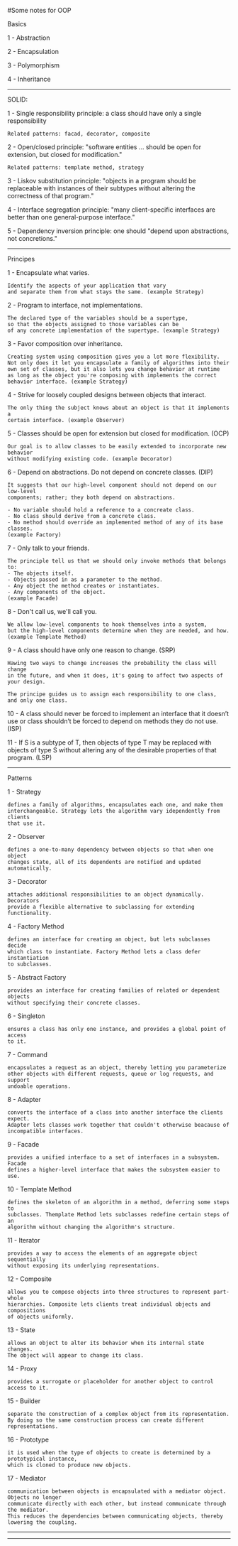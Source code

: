 #Some notes for OOP

Basics

1 - Abstraction

2 - Encapsulation

3 - Polymorphism

4 - Inheritance

******************************************************************

SOLID:

1 - Single responsibility principle:
    a class should have only a single responsibility
    
    Related patterns: facad, decorator, composite

2 - Open/closed principle:
    "software entities … should be open for extension, but closed for modification."
    
    Related patterns: template method, strategy

3 - Liskov substitution principle:
    "objects in a program should be replaceable with instances of their subtypes without altering the correctness of that       program."

4 - Interface segregation principle:
    "many client-specific interfaces are better than one general-purpose interface."

5 - Dependency inversion principle:
    one should "depend upon abstractions, not concretions."


******************************************************************

Principes

1 - Encapsulate what varies.

    Identify the aspects of your application that vary 
    and separate them from what stays the same. (example Strategy)

2 - Program to interface, not implementations.

    The declared type of the variables should be a supertype, 
    so that the objects assigned to those variables can be 
    of any concrete implementation of the supertype. (example Strategy)
    
3 - Favor composition over inheritance.

    Creating system using composition gives you a lot more flexibility.
    Not only does it let you encapsulate a family of algorithms into their
    own set of classes, but it also lets you change behavior at runtime
    as long as the object you're composing with implements the correct 
    behavior interface. (example Strategy)

4 - Strive for loosely coupled designs between objects that interact.

    The only thing the subject knows about an object is that it implements a 
    certain interface. (example Observer)

5 - Classes should be open for extension but closed for modification. (OCP)

    Our goal is to allow classes to be easily extended to incorporate new behavior 
    without modifying existing code. (example Decorator)

6 - Depend on abstractions. Do not depend on concrete classes. (DIP)

    It suggests that our high-level component should not depend on our low-level 
    components; rather; they both depend on abstractions.

    - No variable should hold a reference to a concreate class.
    - No class should derive from a concrete class.
    - No method should override an implemented method of any of its base classes.
    (example Factory)

7 - Only talk to your friends.

    The principle tell us that we should only invoke methods that belongs to:
    - The objects itself.
    - Objects passed in as a parameter to the method.
    - Any object the method creates or instantiates.
    - Any components of the object.
    (example Facade)

8 - Don't call us, we'll call you.

    We allow low-level components to hook themselves into a system, 
    but the high-level components determine when they are needed, and how.
    (example Template Method)

9 - A class should have only one reason to change. (SRP)

    Hawing two ways to change increases the probability the class will change
    in the future, and when it does, it's going to affect two aspects of your design.

    The principe guides us to assign each responsibility to one class,
    and only one class.

10 - A class should never be forced to implement an interface that it doesn’t use 
    or class shouldn’t be forced to depend on methods they do not use. (ISP)
    
11 - If S is a subtype of T, then objects of type T may be replaced with objects of type S 
    without altering any of the desirable properties of that program. (LSP)

******************************************************************

Patterns

  1 - Strategy
  
    defines a family of algorithms, encapsulates each one, and make them 
    interchangeable. Strategy lets the algorithm vary idependently from clients 
    that use it.

  2 - Observer
  
    defines a one-to-many dependency between objects so that when one object 
    changes state, all of its dependents are notified and updated automatically.
  
  3 - Decorator
  
    attaches additional responsibilities to an object dynamically. Decorators 
    provide a flexible alternative to subclassing for extending functionality.

  4 - Factory Method
  
    defines an interface for creating an object, but lets subclasses decide 
    which class to instantiate. Factory Method lets a class defer instantiation 
    to subclasses.  

  5 - Abstract Factory
  
    provides an interface for creating families of related or dependent objects 
    without specifying their concrete classes.

  6 - Singleton
  
    ensures a class has only one instance, and provides a global point of access
    to it.
    
  7 - Command
  
    encapsulates a request as an object, thereby letting you parameterize 
    other objects with different requests, queue or log requests, and support
    undoable operations.
    
  8 - Adapter
  
    converts the interface of a class into another interface the clients expect.
    Adapter lets classes work together that couldn't otherwise beacause of 
    incompatible interfaces.

  9 - Facade
  
    provides a unified interface to a set of interfaces in a subsystem. Facade 
    defines a higher-level interface that makes the subsystem easier to use.

  10 - Template Method
  
    defines the skeleton of an algorithm in a method, deferring some steps to
    subclasses. Themplate Method lets subclasses redefine certain steps of an 
    algorithm without changing the algorithm's structure.

  11 - Iterator
  
    provides a way to access the elements of an aggregate object sequentially
    without exposing its underlying representations.
    
  12 - Composite
  
    allows you to compose objects into three structures to represent part-whole
    hierarchies. Composite lets clients treat individual objects and compositions
    of objects uniformly.
    
  13 - State
  
    allows an object to alter its behavior when its internal state changes. 
    The object will appear to change its class.
    
  14 - Proxy
    
    provides a surrogate or placeholder for another object to control access to it.

  15 - Builder
  
    separate the construction of a complex object from its representation. 
    By doing so the same construction process can create different representations.
    
  16 - Prototype
  
    it is used when the type of objects to create is determined by a prototypical instance,
    which is cloned to produce new objects.

  17 - Mediator

    communication between objects is encapsulated with a mediator object. Objects no longer      
    communicate directly with each other, but instead communicate through the mediator. 
    This reduces the dependencies between communicating objects, thereby lowering the coupling.

******************************************************************
******************************************************************

